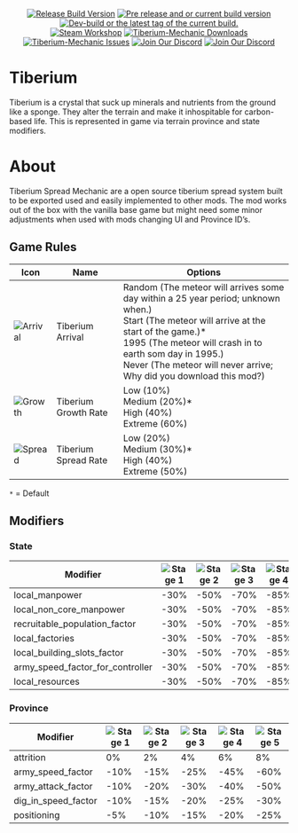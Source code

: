 <p align="center">
 <a href="https://github.com/TiberiumWorld/Tiberium-Mechanic/releases/latest"><img src="https://img.shields.io/github/release/TiberiumWorld/Tiberium-Mechanic.svg?style=for-the-badge&label=Release%20Build" alt="Release Build Version"></a>
 <a href="https://github.com/TiberiumWorld/Tiberium-Mechanic/releases/"><img src="https://img.shields.io/github/release/TiberiumWorld/Tiberium-Mechanic/all.svg?style=for-the-badge&label=Pre-release" alt="Pre release and or current build version"></a>
 <a href="https://github.com/TiberiumWorld/Tiberium-Mechanic/tags"><img src="https://img.shields.io/github/tag/TiberiumWorld/Tiberium-Mechanic.svg?style=for-the-badge&colorB=df2d00&label=Latest%20Tag" alt="Dev-build or the latest tag of the current build."></a><br>
 <a href="https://steamcommunity.com/sharedfiles/filedetails/?id=2374598544"><img src="https://img.shields.io/endpoint.svg?url=https%3A%2F%2Fshieldsio-steam-workshop.jross.me%2F2374598544&style=for-the-badge" alt="Steam Workshop"></a>
 <a href="https://github.com/TiberiumWorld/Tiberium-Mechanic/releases/latest"><img src="https://img.shields.io/github/downloads/TiberiumWorld/Tiberium-Mechanic/total.svg?style=for-the-badge&label=Downloads" alt="Tiberium-Mechanic Downloads"></a>
 <a href="https://github.com/TiberiumWorld/Tiberium-Mechanic/issues"><img src="https://img.shields.io/github/issues-raw/TiberiumWorld/Tiberium-Mechanic.svg?style=for-the-badge&label=Issues" alt="Tiberium-Mechanic Issues"></a>
 <a href="https://discord.gg/frDEmchRQx"><img src="https://img.shields.io/badge/Discord-Join-blue.svg?logo=Discord&style=for-the-badge" alt="Join Our Discord"></a>
 <a href="https://github.com/TiberiumWorld/Tiberium-Mechanic/projects/1#column-12546832"><img src="https://img.shields.io/badge/Roadmap-Plans-yellow.svg?style=for-the-badge" alt="Join Our Discord"></a>
</p>

# Tiberium
Tiberium is a crystal that suck up minerals and nutrients from the ground like a sponge. They alter the terrain and make it inhospitable for carbon-based life. This is represented in game via terrain province and state modifiers.

# About
Tiberium Spread Mechanic are a open source tiberium spread system built to be exported used and easily implemented to other mods. The mod works out of the box with the vanilla base game but might need some minor adjustments when used with mods changing UI and Province ID’s.

## Game Rules
| Icon | Name  | Options     |
|------|-------|-------------| 
| ![Arrival](https://github.com/TiberiumWorld/Tiberium-Spread-Mechanic/blob/main/gfx/game_rules/rule_astroid.png?raw=true) | Tiberium Arrival     | Random (The meteor will arrives some day within a 25 year period; unknown when.)<br>Start (The meteor will arrive at the start of the game.)*<br>1995 (The meteor will crash in to earth som day in 1995.)<br>Never (The meteor will never arrive; Why did you download this mod?)
| ![Growth](https://github.com/TiberiumWorld/Tiberium-Spread-Mechanic/blob/main/gfx/game_rules/rule_growth.png?raw=true)   | Tiberium Growth Rate | Low (10%)<br>Medium (20%)*<br>High (40%)<br>Extreme (60%) |
| ![Spread](https://github.com/TiberiumWorld/Tiberium-Spread-Mechanic/blob/main/gfx/game_rules/rule_spread.png?raw=true)   | Tiberium Spread Rate | Low (20%)<br>Medium (30%)*<br>High (40%)<br>Extreme (50%) |

`*` = Default

## Modifiers
### State
|  Modifier            |  ![Stage 1](https://github.com/TiberiumWorld/Tiberium-Spread-Mechanic/blob/main/gfx/interface/modifiers_tiberium_infestation_0_icon.png?raw=true) | ![Stage 2](https://github.com/TiberiumWorld/Tiberium-Spread-Mechanic/blob/main/gfx/interface/modifiers_tiberium_infestation_1_icon.png?raw=true)  | ![Stage 3](https://github.com/TiberiumWorld/Tiberium-Spread-Mechanic/blob/main/gfx/interface/modifiers_tiberium_infestation_2_icon.png?raw=true)  | ![Stage 4](https://github.com/TiberiumWorld/Tiberium-Spread-Mechanic/blob/main/gfx/interface/modifiers_tiberium_infestation_3_icon.png?raw=true) | ![Stage 5](https://github.com/TiberiumWorld/Tiberium-Spread-Mechanic/blob/main/gfx/interface/modifiers_tiberium_infestation_4_icon.png?raw=true)  |
|------------------------------------|----------|----------|----------|----------|-----------|
|  local_manpower                    |    -30%  |    -50%  |    -70%  |    -85%  |    -100%  |
|  local_non_core_manpower           |    -30%  |    -50%  |    -70%  |    -85%  |    -100%  |
|  recruitable_population_factor     |    -30%  |    -50%  |    -70%  |    -85%  |    -100%  |
|  local_factories                   |    -30%  |    -50%  |    -70%  |    -85%  |    -100%  |
|  local_building_slots_factor       |    -30%  |    -50%  |    -70%  |    -85%  |    -100%  |
|  army_speed_factor_for_controller  |    -30%  |    -50%  |    -70%  |    -85%  |    -100%  |
|  local_resources                   |    -30%  |    -50%  |    -70%  |    -85%  |    -100%  |

### Province
|  Modifier            |  ![Stage 1](https://github.com/TiberiumWorld/Tiberium-Spread-Mechanic/blob/main/gfx/interface/modifiers_tiberium_infestation_0_icon.png?raw=true) | ![Stage 2](https://github.com/TiberiumWorld/Tiberium-Spread-Mechanic/blob/main/gfx/interface/modifiers_tiberium_infestation_1_icon.png?raw=true)  | ![Stage 3](https://github.com/TiberiumWorld/Tiberium-Spread-Mechanic/blob/main/gfx/interface/modifiers_tiberium_infestation_2_icon.png?raw=true)  | ![Stage 4](https://github.com/TiberiumWorld/Tiberium-Spread-Mechanic/blob/main/gfx/interface/modifiers_tiberium_infestation_3_icon.png?raw=true) | ![Stage 5](https://github.com/TiberiumWorld/Tiberium-Spread-Mechanic/blob/main/gfx/interface/modifiers_tiberium_infestation_4_icon.png?raw=true)  |
|----------------------|----------|----------|----------|----------|----------|
|  attrition           |      0%  |      2%  |      4%  |      6%  |      8%  |
|  army_speed_factor   |    -10%  |    -15%  |    -25%  |    -45%  |    -60%  |
|  army_attack_factor  |    -10%  |    -20%  |    -30%  |    -40%  |    -50%  |
|  dig_in_speed_factor |    -10%  |    -15%  |    -20%  |    -25%  |    -30%  |
|  positioning         |     -5%  |    -10%  |    -15%  |    -20%  |    -25%  |
